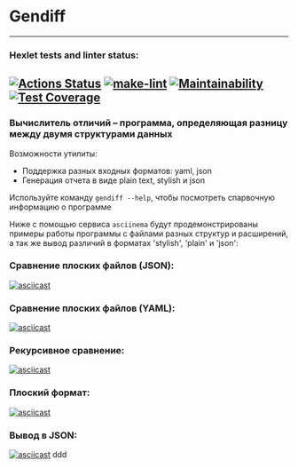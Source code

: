 # Gendiff  
-------------------------
### Hexlet tests and linter status:
[![Actions Status](https://github.com/Mansur903/frontend-project-lvl2/workflows/hexlet-check/badge.svg)](https://github.com/Mansur903/frontend-project-lvl2/actions) [![make-lint](https://github.com/Mansur903/frontend-project-lvl2/actions/workflows/make-lint.yml/badge.svg)](https://github.com/Mansur903/frontend-project-lvl2/actions/workflows/make-lint.yml) [![Maintainability](https://api.codeclimate.com/v1/badges/e4de1eca41ac5fa49a07/maintainability)](https://codeclimate.com/github/Mansur903/frontend-project-lvl2/maintainability) [![Test Coverage](https://api.codeclimate.com/v1/badges/e4de1eca41ac5fa49a07/test_coverage)](https://codeclimate.com/github/Mansur903/frontend-project-lvl2/test_coverage)
-------------------------  
### Вычислитель отличий – программа, определяющая разницу между двумя структурами данных  

Возможности утилиты:  
- Поддержка разных входных форматов: yaml, json
- Генерация отчета в виде plain text, stylish и json

Используйте команду `gendiff --help`, чтобы посмотреть спарвочную информацию о программе  

Ниже с помощью сервиса `asciinema` будут продемонстрированы примеры работы программы с файлами разных структур и расширений, а так же вывод различий в форматах 'stylish', 'plain' и 'json':  

### Сравнение плоских файлов (JSON):  
[![asciicast](https://asciinema.org/a/FIqkRjLJR819QtUvXizf8r1Tq.svg)](https://asciinema.org/a/FIqkRjLJR819QtUvXizf8r1Tq)  
  
### Сравнение плоских файлов (YAML):
[![asciicast](https://asciinema.org/a/YobTlBTtKtXuCtZ05utT6Uuam.svg)](https://asciinema.org/a/YobTlBTtKtXuCtZ05utT6Uuam)  

### Рекурсивное сравнение:
[![asciicast](https://asciinema.org/a/75ZZpN6n4X7lMP0TkCnEaWKID.svg)](https://asciinema.org/a/75ZZpN6n4X7lMP0TkCnEaWKID)  

### Плоский формат:  
[![asciicast](https://asciinema.org/a/rvhwORZz3Lujbs5Her0jSyGqQ.svg)](https://asciinema.org/a/rvhwORZz3Lujbs5Her0jSyGqQ)  

### Вывод в JSON:  
[![asciicast](https://asciinema.org/a/kPOUWG3oIAlFaEOCfKdVieK93.svg)](https://asciinema.org/a/kPOUWG3oIAlFaEOCfKdVieK93) 
ddd
